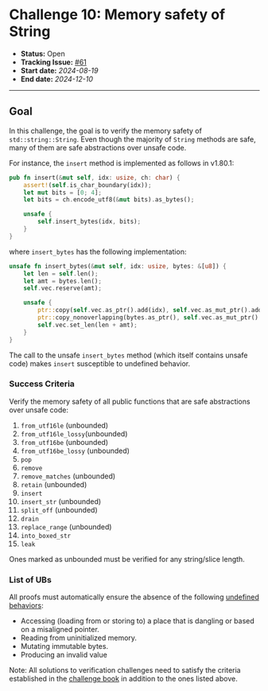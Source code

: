 # Challenge 10: Memory safety of String

- **Status:** Open
- **Tracking Issue:** [#61](https://github.com/model-checking/verify-rust-std/issues/61)
- **Start date:** *2024-08-19*
- **End date:** *2024-12-10*

-------------------

## Goal

In this challenge, the goal is to verify the memory safety of `std::string::String`.
Even though the majority of `String` methods are safe, many of them are safe abstractions over unsafe code.

For instance, the `insert` method is implemented as follows in v1.80.1:
```rust
pub fn insert(&mut self, idx: usize, ch: char) {
    assert!(self.is_char_boundary(idx));
    let mut bits = [0; 4];
    let bits = ch.encode_utf8(&mut bits).as_bytes();

    unsafe {
        self.insert_bytes(idx, bits);
    }
}
```
where `insert_bytes` has the following implementation:
```rust
unsafe fn insert_bytes(&mut self, idx: usize, bytes: &[u8]) {
    let len = self.len();
    let amt = bytes.len();
    self.vec.reserve(amt);

    unsafe {
        ptr::copy(self.vec.as_ptr().add(idx), self.vec.as_mut_ptr().add(idx + amt), len - idx);
        ptr::copy_nonoverlapping(bytes.as_ptr(), self.vec.as_mut_ptr().add(idx), amt);
        self.vec.set_len(len + amt);
    }
}
```
The call to the unsafe `insert_bytes` method (which itself contains unsafe code) makes `insert` susceptible to undefined behavior.

### Success Criteria

Verify the memory safety of all public functions that are safe abstractions over unsafe code:

1. `from_utf16le` (unbounded)
1. `from_utf16le_lossy`(unbounded)
1. `from_utf16be` (unbounded)
1. `from_utf16be_lossy` (unbounded)
1. `pop`
1. `remove`
1. `remove_matches` (unbounded)
1. `retain` (unbounded)
1. `insert`
1. `insert_str` (unbounded)
1. `split_off` (unbounded)
1. `drain`
1. `replace_range` (unbounded)
1. `into_boxed_str`
1. `leak`

Ones marked as unbounded must be verified for any string/slice length.

### List of UBs

All proofs must automatically ensure the absence of the following [undefined behaviors](https://github.com/rust-lang/reference/blob/142b2ed77d33f37a9973772bd95e6144ed9dce43/src/behavior-considered-undefined.md):

* Accessing (loading from or storing to) a place that is dangling or based on a misaligned pointer.
* Reading from uninitialized memory.
* Mutating immutable bytes.
* Producing an invalid value

Note: All solutions to verification challenges need to satisfy the criteria established in the [challenge book](../general-rules.md)
in addition to the ones listed above.
